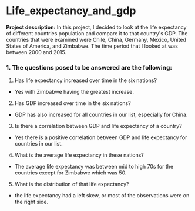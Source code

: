 # Life_expectancy_and_gdp

**Project description:** In this project, I decided to look at the life expectancy of different countries population and compare it to that country's GDP. 
The countries that were examined were Chile, China, Germany, Mexico, United States of America, and Zimbabwe. The time period that I looked at was between 2000 and 2015.



### 1. The questions posed to be answered are the following:

1) Has life expectancy increased over time in the six nations?
 - Yes with Zimbabwe having the greatest increase.
2) Has GDP increased over time in the six nations?
 - GDP has also increased for all countries in our list, especially for China.
3) Is there a correlation between GDP and life expectancy of a country?
 - Yes there is a positive correlation between GDP and life expectancy for countries in our list.
4) What is the average life expectancy in these nations?
 - The average life expectancy was between mid to high 70s for the countries except for Zimbabwe which was 50.
5) What is the distribution of that life expectancy?
 - the life expectancy had a left skew, or most of the observations were on the right side.

